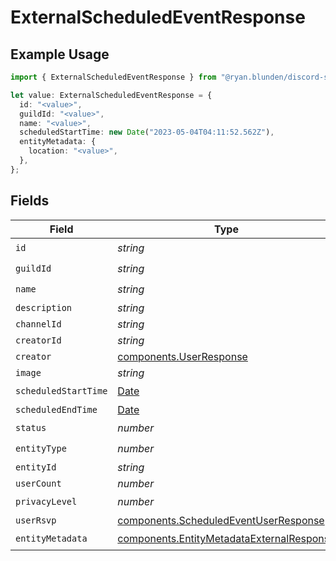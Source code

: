 # ExternalScheduledEventResponse

## Example Usage

```typescript
import { ExternalScheduledEventResponse } from "@ryan.blunden/discord-sdk/models/components";

let value: ExternalScheduledEventResponse = {
  id: "<value>",
  guildId: "<value>",
  name: "<value>",
  scheduledStartTime: new Date("2023-05-04T04:11:52.562Z"),
  entityMetadata: {
    location: "<value>",
  },
};
```

## Fields

| Field                                                                                                  | Type                                                                                                   | Required                                                                                               | Description                                                                                            |
| ------------------------------------------------------------------------------------------------------ | ------------------------------------------------------------------------------------------------------ | ------------------------------------------------------------------------------------------------------ | ------------------------------------------------------------------------------------------------------ |
| `id`                                                                                                   | *string*                                                                                               | :heavy_check_mark:                                                                                     | N/A                                                                                                    |
| `guildId`                                                                                              | *string*                                                                                               | :heavy_check_mark:                                                                                     | N/A                                                                                                    |
| `name`                                                                                                 | *string*                                                                                               | :heavy_check_mark:                                                                                     | N/A                                                                                                    |
| `description`                                                                                          | *string*                                                                                               | :heavy_minus_sign:                                                                                     | N/A                                                                                                    |
| `channelId`                                                                                            | *string*                                                                                               | :heavy_minus_sign:                                                                                     | N/A                                                                                                    |
| `creatorId`                                                                                            | *string*                                                                                               | :heavy_minus_sign:                                                                                     | N/A                                                                                                    |
| `creator`                                                                                              | [components.UserResponse](../../models/components/userresponse.md)                                     | :heavy_minus_sign:                                                                                     | N/A                                                                                                    |
| `image`                                                                                                | *string*                                                                                               | :heavy_minus_sign:                                                                                     | N/A                                                                                                    |
| `scheduledStartTime`                                                                                   | [Date](https://developer.mozilla.org/en-US/docs/Web/JavaScript/Reference/Global_Objects/Date)          | :heavy_check_mark:                                                                                     | N/A                                                                                                    |
| `scheduledEndTime`                                                                                     | [Date](https://developer.mozilla.org/en-US/docs/Web/JavaScript/Reference/Global_Objects/Date)          | :heavy_minus_sign:                                                                                     | N/A                                                                                                    |
| `status`                                                                                               | *number*                                                                                               | :heavy_check_mark:                                                                                     | N/A                                                                                                    |
| `entityType`                                                                                           | *number*                                                                                               | :heavy_check_mark:                                                                                     | N/A                                                                                                    |
| `entityId`                                                                                             | *string*                                                                                               | :heavy_minus_sign:                                                                                     | N/A                                                                                                    |
| `userCount`                                                                                            | *number*                                                                                               | :heavy_minus_sign:                                                                                     | N/A                                                                                                    |
| `privacyLevel`                                                                                         | *number*                                                                                               | :heavy_check_mark:                                                                                     | N/A                                                                                                    |
| `userRsvp`                                                                                             | [components.ScheduledEventUserResponse](../../models/components/scheduledeventuserresponse.md)         | :heavy_minus_sign:                                                                                     | N/A                                                                                                    |
| `entityMetadata`                                                                                       | [components.EntityMetadataExternalResponse](../../models/components/entitymetadataexternalresponse.md) | :heavy_check_mark:                                                                                     | N/A                                                                                                    |